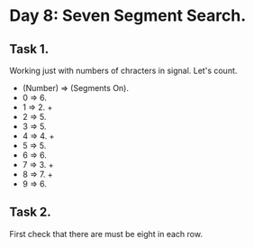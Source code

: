 # Day 8: Seven Segment Search.

## Task 1.

Working just with numbers of chracters in signal. Let's count.

- (Number) => (Segments On).
- 0 => 6.
- 1 => 2. +
- 2 => 5.
- 3 => 5.
- 4 => 4. +
- 5 => 5.
- 6 => 6.
- 7 => 3. +
- 8 => 7. +
- 9 => 6.

## Task 2.

First check that there are must be eight in each row.
